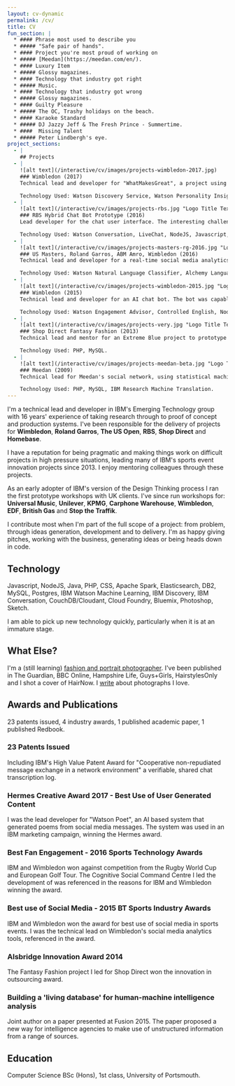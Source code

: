 ```yaml
---
layout: cv-dynamic
permalink: /cv/
title: CV
fun_section: |
  * #### Phrase most used to describe you
  * ##### "Safe pair of hands".
  * #### Project you're most proud of working on
  * ##### [Meedan](https://meedan.com/en/).
  * #### Luxury Item
  * ##### Glossy magazines.
  * #### Technology that industry got right
  * ##### Music.
  * #### Technology that industry got wrong
  * ##### Glossy magazines.
  * #### Guilty Pleasure
  * ##### The OC, Trashy holidays on the beach.
  * #### Karaoke Standard
  * ##### DJ Jazzy Jeff & The Fresh Prince - Summertime.
  * ####  Missing Talent
  * ##### Peter Lindbergh's eye.
project_sections:
  - |
    ## Projects
  - |
    ![alt text](/interactive/cv/images/projects-wimbledon-2017.jpg)
    ### Wimbledon (2017)
    Technical lead and developer for "WhatMakesGreat", a project using machine learning with structured and unstructured data to understand what makes a great Wimbledon champion. The output of this project was used in articles for The Telegraph, Wimbledon's Facebook page, digital advertising at Heathrow airport, print newspapers and IBM's marketing campaign.

    Technology Used: Watson Discovery Service, Watson Personality Insights, NodeJS, DB2, Cloud Foundry/Bluemix.
  - |
    ![alt text](/interactive/cv/images/projects-rbs.jpg "Logo Title Text 1")
    ### RBS Hybrid Chat Bot Prototype (2016)
    Lead developer for the chat user interface. The interesting challenge was to avoid the transition between bot and human being seamless, but still remain smooth. Research indicated that users want to know if they are talking to a human or machine.

    Technology Used: Watson Conversation, LiveChat, NodeJS, Javascript, Cloud Foundry/Bluemix.
  - |
    ![alt text](/interactive/cv/images/projects-masters-rg-2016.jpg "Logo Title Text 1")
    ### US Masters, Roland Garros, ABM Amro, Wimbledon (2016)
    Technical lead and developer for a real-time social media analytics system. A machine learning classifier was used to identify content relevant to each tournament and natural language processing to understand the text. At peak, the system analysed 400 messages per second. It was used by the four tournaments to direct their social media output.

    Technology Used: Watson Natural Language Classifier, Alchemy Language API, Apache Spark, NodeJS, Java, Cloud Foundry/Bluemix.
  - |
    ![alt text](/interactive/cv/images/projects-wimbledon-2015.jpg "Logo Title Text 1")
    ### Wimbledon (2015)
    Technical lead and developer for an AI chat bot. The bot was capable of answering both statistical questions ("how many French players made the second round in 1999?") and questions that needed to be answered from unstructured data ("how do Wimbledon keep the pigeons away?"). Machine learning allowed the bot to answer unstructured data queries, combined with research technology (Controlled English) to answer structured data queries.

    Technology Used: Watson Engagement Advisor, Controlled English, NodeJS, DB2, Cloud Foundry/Bluemix.
  - |
    ![alt text](/interactive/cv/images/projects-very.jpg "Logo Title Text 1")
    ### Shop Direct Fantasy Fashion (2013)
    Technical lead and mentor for an Extreme Blue project to prototype a fantasy fashion game for Shop Direct's "Very" brand. The project allowed customers to predict fashion trends, increasing time spent browsing Very's catalogue, promoting social sharing and providing Shop Direct with data that could be used to predict future sales.

    Technology Used: PHP, MySQL.
  - |
    ![alt text](/interactive/cv/images/projects-meedan-beta.jpg "Logo Title Text 1")
    ### Meedan (2009)
    Technical lead for Meedan's social network, using statistical machine translation to facilitate discussion between native English and Arabic speakers. Meedan was an early social network and the first to make use of machine translation. It allowed users to correct translations, improving both the site and the underlying machine translation algorithms, pre-dating the same approach Google use.

    Technology Used: PHP, MySQL, IBM Research Machine Translation.
---
```

I'm a technical lead and developer in IBM's Emerging Technology group with 16 years' experience of taking research through to proof of concept and production systems. I've been responsible for the delivery of projects for **Wimbledon**, **Roland Garros**, **The US Open**, **RBS**, **Shop Direct** and **Homebase**.

I have a reputation for being pragmatic and making things work on difficult projects in high pressure situations, leading many of IBM's sports event innovation projects since 2013. I enjoy mentoring colleagues through these projects.

As an early adopter of IBM's version of the Design Thinking process I ran the first prototype workshops with UK clients. I've since run workshops for: **Universal Music**, **Unilever**, **KPMG**, **Carphone Warehouse**, **Wimbledon**, **EDF**, **British Gas** and **Stop the Traffik**.

I contribute most when I'm part of the full scope of a project: from problem, through ideas generation, development and to delivery. I'm as happy giving pitches, working with the business, generating ideas or being heads down in code.


## Technology
Javascript, NodeJS, Java, PHP, CSS, Apache Spark, Elasticsearch, DB2, MySQL, Postgres, IBM Watson Machine Learning, IBM Discovery, IBM Conversation, CouchDB/Cloudant, Cloud Foundry, Bluemix, Photoshop, Sketch.

I am able to pick up new technology quickly, particularly when it is at an immature stage.


## What Else?
I'm a (still learning) [fashion and portrait photographer](https://www.darrenshaw.org). I've been published in The Guardian, BBC Online, Hampshire Life, Guys+Girls, HairstylesOnly and I shot a cover of HairNow. I   [write](https://medium.com/why-i-love-this-picture) about photographs I love.


## Awards and Publications
23 patents issued, 4 industry awards, 1 published academic paper, 1 published Redbook.

### 23 Patents Issued
Including IBM's High Value Patent Award for "Cooperative non-repudiated message exchange in a network environment" a verifiable, shared chat transcription log.

### Hermes Creative Award 2017 - Best Use of User Generated Content
I was the lead developer for "Watson Poet", an AI based system that generated poems from social media messages. The system was used in an IBM marketing campaign, winning the Hermes award.

### Best Fan Engagement - 2016 Sports Technology Awards
IBM and Wimbledon won against competition from the Rugby World Cup and European Golf Tour. The Cognitive Social Command Centre I led the development of was referenced in the reasons for IBM and Wimbledon winning the award.

### Best use of Social Media - 2015 BT Sports Industry Awards
IBM and Wimbledon won the award for best use of social media in sports events. I was the technical lead on Wimbledon's social media analytics tools, referenced in the award.

### Alsbridge Innovation Award 2014
The Fantasy Fashion project I led for Shop Direct won the innovation in outsourcing award.

### Building a 'living database' for human-machine intelligence analysis
Joint author on a paper presented at Fusion 2015. The paper proposed a new way for intelligence agencies to make use of unstructured information from a range of sources.


## Education
Computer Science BSc (Hons), 1st class, University of Portsmouth.
